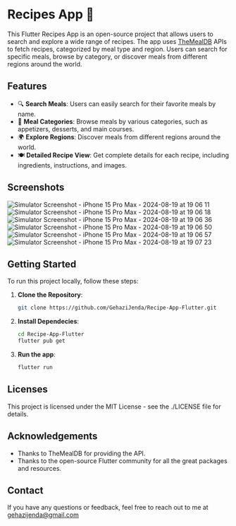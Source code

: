 # Recipes App 🍲

This Flutter Recipes App is an open-source project that allows users to search and explore a wide range of recipes. The app uses [TheMealDB](https://www.themealdb.com/api.php) APIs to fetch recipes, categorized by meal type and region. Users can search for specific meals, browse by category, or discover meals from different regions around the world.

## Features

- 🔍 **Search Meals**: Users can easily search for their favorite meals by name.
- 📂 **Meal Categories**: Browse meals by various categories, such as appetizers, desserts, and main courses.
- 🌍 **Explore Regions**: Discover meals from different regions around the world.
- 🍽️ **Detailed Recipe View**: Get complete details for each recipe, including ingredients, instructions, and images.

## Screenshots

![Simulator Screenshot - iPhone 15 Pro Max - 2024-08-19 at 19 06 11](https://github.com/user-attachments/assets/bf57bf3a-5805-44a9-aaea-a6b6b3215e9d)
![Simulator Screenshot - iPhone 15 Pro Max - 2024-08-19 at 19 06 18](https://github.com/user-attachments/assets/f1271f57-c7b3-4934-8230-ddf9ce406ac6)
![Simulator Screenshot - iPhone 15 Pro Max - 2024-08-19 at 19 06 36](https://github.com/user-attachments/assets/b6076978-2789-4f63-9195-68778b2ad7b2)
![Simulator Screenshot - iPhone 15 Pro Max - 2024-08-19 at 19 06 50](https://github.com/user-attachments/assets/d87a077e-3044-4efb-a98a-1e98b68fdb8f)
![Simulator Screenshot - iPhone 15 Pro Max - 2024-08-19 at 19 06 57](https://github.com/user-attachments/assets/269b29c0-8e4a-4aa3-b06b-08e3b6e877b1)
![Simulator Screenshot - iPhone 15 Pro Max - 2024-08-19 at 19 07 23](https://github.com/user-attachments/assets/0a757c87-318f-442d-8821-c640996009c3)


## Getting Started

To run this project locally, follow these steps:

1. **Clone the Repository**:
   ```bash
   git clone https://github.com/GehaziJenda/Recipe-App-Flutter.git
   
2. **Install Dependecies**:
   ```bash
   cd Recipe-App-Flutter
   flutter pub get

2. **Run the app**:
   ```bash
   flutter run

## Licenses
This project is licensed under the MIT License - see the ./LICENSE file for details.

## Acknowledgements
- Thanks to TheMealDB for providing the API.
- Thanks to the open-source Flutter community for all the great packages and resources.

## Contact
If you have any questions or feedback, feel free to reach out to me at gehazijenda@gmail.com
